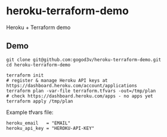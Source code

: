 # heroku-terraform-demo

Heroku + Terraform demo

## Demo

```shell
git clone git@github.com:gogod3v/heroku-terraform-demo.git
cd heroku-terraform-demo

terraform init
# register & manage Heroku API keys at https://dashboard.heroku.com/account/applications
terraform plan -var-file terraform.tfvars -out=/tmp/plan
# check https://dashboard.heroku.com/apps - no apps yet
terraform apply /tmp/plan
```

Example tfvars file:

```text
heroku_email   = "EMAIL"
heroku_api_key = "HEROKU-API-KEY"
```
